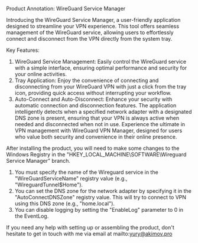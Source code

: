 Product Annotation: WireGuard Service Manager

Introducing the WireGuard Service Manager, a user-friendly application designed to streamline your VPN experience. This tool offers seamless management of the WireGuard service, allowing users to effortlessly connect and disconnect from the VPN directly from the system tray.

Key Features:
1. WireGuard Service Management: Easily control the WireGuard service with a simple interface, ensuring optimal performance and security for your online activities.
2. Tray Application: Enjoy the convenience of connecting and disconnecting from your WireGuard VPN with just a click from the tray icon, providing quick access without interrupting your workflow.
3. Auto-Connect and Auto-Disconnect: Enhance your security with automatic connection and disconnection features. The application intelligently detects when a specified network adapter with a designated DNS zone is present, ensuring that your VPN is always active when needed and disconnected when not in use.
Experience the ultimate in VPN management with WireGuard VPN Manager, designed for users who value both security and convenience in their online presence.

After installing the product, you will need to make some changes to the Windows Registry in the "HKEY_LOCAL_MACHINE\SOFTWARE\Wireguard Service Manager" branch.
1. You must specify the name of the Wireguard service in the "WireGuardServiceName" registry value (e.g., "WireguardTunnel$Home").
2. You can set the DNS zone for the network adapter by specifying it in the "AutoConnectDNSZone" registry value. This will try to connect to VPN using this DNS zone (e.g., "home.local").
3. You can disable logging by setting the "EnableLog" parameter to 0 in the EventLog.

If you need any help with setting up or assembling the product, don't hesitate to get in touch with me via email at mailto:yury@akimov.pro
